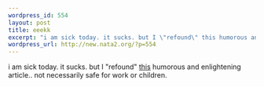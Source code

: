 ```yaml
--- 
wordpress_id: 554
layout: post
title: eeekk
excerpt: "i am sick today. it sucks. but I \"refound\" this humorous and enlightening article.. not necessarily safe for work or children. "
wordpress_url: http://new.nata2.org/?p=554
---
```

i am sick today. it sucks. but I "refound" <a href="http://www.tabletnewspaper.com/old%20tablet/vol2iss_10/howtoeatass.htm">this</a> humorous and enlightening article.. not necessarily safe for work or children. 

